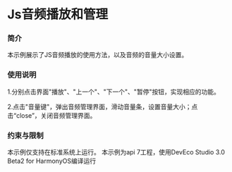 # Js音频播放和管理

### 简介

本示例展示了JS音频播放的使用方法，以及音频的音量大小设置。

### 使用说明

1.分别点击界面"播放"、"上一个"、"下一个"、"暂停"按钮，实现相应的功能。

2.点击"音量键"，弹出音频管理界面，滑动音量条，设置音量大小；点击“close”，关闭音频管理界面。

### 约束与限制

本示例仅支持在标准系统上运行。
本示例为api 7工程，使用DevEco Studio 3.0 Beta2 for HarmonyOS编译运行